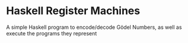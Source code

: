 # Haskell Register Machines

A simple Haskell program to encode/decode Gödel Numbers, as well as execute the programs they represent
